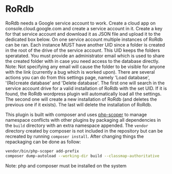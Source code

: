 # RoRdb
RoRdb needs a Google service account to work. Create a cloud app on console.cloud.google.com and create a service account in it. Create a key for that service account and download it as JSON file and upload it to the dedicated box below. On one service account multiple instances of RoRdb can be ran. Each instance MUST have another UID since a folder is created in the root of the drive of the service account. This UID keeps the folders speratated. You must provide an administrator email which is used to share the created folder with in case you need access to the database directly. Note: Not specifying any email will cause the folder to be visible for anyone with the link (currently a bug which is worked upon). There are several actions you can do from this settings page, namely 'Load database', '(Re)create database' and 'Delete database'. The first one will search in the service account drive for a valid installation of RoRdb with the set UID. If it is found, the RoRdb wordpress plugin will automatically load all the settings. The second one will create a new installation of RoRdb (and deletes the previous one if it exists). The last will delete the installation of RoRdb.

This plugin is built with composer and uses [php-scoper](https://github.com/humbug/php-scoper) to manage namespace conflicts with other plugins by packaging all dependencies in the `build` directory with an extra namespace appended. The `vendor` directory created by composer is not included in the repository but can be recreated by running `composer install`. After changing things the repackaging can be done as follow:

```bash
vendor/bin/php-scoper add-prefix
composer dump-autoload --working-dir build --classmap-authoritative
```
Note: php and composer must be installed on the system

<!---
~Current Version:0.1.1~
--->